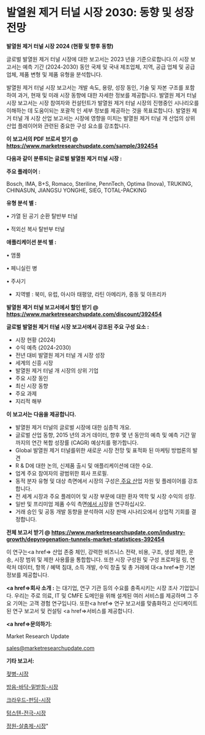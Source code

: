 # 발열원 제거 터널 시장 2030: 동향 및 성장 전망

<strong>발열원 제거 터널 시장 2024 (현황 및 향후 동향)</strong>

글로벌 발열원 제거 터널 시장에 대한 보고서는 2023 년을 기준으로합니다.이 시장 보고서는 예측 기간 (2024-2030) 동안 국제 및 국내 제조업체, 지역, 공급 업체 및 공급 업체, 제품 변형 및 제품 유형을 분석합니다.

발열원 제거 터널 시장 보고서는 개발 속도, 용량, 성장 동인, 기술 및 자본 구조를 포함하여 과거, 현재 및 미래 시장 동향에 대한 자세한 정보를 제공합니다. 발열원 제거 터널 시장 보고서는 시장 참여자와 컨설턴트가 발열원 제거 터널 시장의 진행중인 시나리오를 이해하는 데 도움이되는 포괄적 인 세부 정보를 제공하는 것을 목표로합니다. 발열원 제거 터널 개 시장 산업 보고서는 시장에 영향을 미치는 발열원 제거 터널 개 산업의 상위 산업 플레이어와 관련된 중요한 구성 요소를 강조합니다.



<strong>이 보고서의 PDF 브로셔 받기 @ <a href=https://www.marketresearchupdate.com/sample/392454>https://www.marketresearchupdate.com/sample/392454</a></strong>



<strong>다음과 같이 분류되는 글로벌 발열원 제거 터널 시장 :</strong>



<strong>주요 플레이어 :</strong>

Bosch, IMA, B+S, Romaco, Steriline, PennTech, Optima (Inova), TRUKING, CHINASUN, JIANGSU YONGHE, SIEG, TOTAL-PACKING



<strong>유형 분석 별 :</strong>

• 가열 된 공기 순환 탈반부 터널

• 적외선 복사 탈반부 터널



<strong>애플리케이션 분석 별 :</strong>

• 앰풀

• 페니실린 병

• 주사기

<ul>
  <li>지역별 : 북미, 유럽, 아시아 태평양, 라틴 아메리카, 중동 및 아프리카</li>
</ul>


<strong>발열원 제거 터널 보고서에서 할인 받기 @ <a href=https://www.marketresearchupdate.com/discount/392454>https://www.marketresearchupdate.com/discount/392454</a></strong>



<strong>글로벌 발열원 제거 터널 시장 보고서에서 강조된 주요 구성 요소 :</strong>
<ul>
  <li>시장 현황 (2024)</li>
  <li>수익 예측 (2024-2030)</li>
  <li>전년 대비 발열원 제거 터널 개 시장 성장</li>
  <li>세계의 신흥 시장</li>
  <li>발열원 제거 터널 개 시장의 상위 기업</li>
  <li>주요 시장 동인</li>
  <li>최신 시장 동향</li>
  <li>주요 과제</li>
  <li>지리적 해부</li>
</ul>


<strong>이 보고서는 다음을 제공합니다.</strong>
<ul>
  <li>발열원 제거 터널의 글로벌 시장에 대한 심층적 개요.</li>
  <li>글로벌 산업 동향, 2015 년의 과거 데이터, 향후 몇 년 동안의 예측 및 예측 기간 말까지의 연간 복합 성장률 (CAGR) 예상치를 평가합니다.</li>
  <li>Global 발열원 제거 터널를위한 새로운 시장 전망 및 표적화 된 마케팅 방법론의 발견</li>
  <li>R &amp; D에 대한 논의, 신제품 출시 및 애플리케이션에 대한 수요.</li>
  <li>업계 주요 참여자의 광범위한 회사 프로필.</li>
  <li>동적 분자 유형 및 대상 측면에서 시장의 구성은<a href=> 주요 산</a>업 자원 및 플레이어를 강조합니다.</li>
  <li>전 세계 시장과 주요 플레이어 및 시장 부문에 대한 환자 역학 및 시장 수익의 성장.</li>
  <li>일반 및 프리미엄 제품 수익 측면<a href=>에서 시</a>장을 연구하십시오.</li>
  <li>거래 승인 및 공동 개발 동향을 분석하여 시장 판매 시나리오에서 상업적 기회를 결정합니다.</li>
</ul>



<strong>전체 보고서 받기 @ <a href=https://www.marketresearchupdate.com/industry-growth/depyrogenation-tunnels-market-statistices-392454>https://www.marketresearchupdate.com/industry-growth/depyrogenation-tunnels-market-statistices-392454</a></strong>

이 연구는<a href=> 산업 존중</a> 체인, 강력한 비즈니스 전략, 비용, 구조, 생성 제한, 운송, 시장 범위 및 제한 사용률을 통합합니다. 또한 시장 구성원 및 구성 프로파일 링, 연락처 데이터, 항목 / 혜택 침대, 소득 개발, 수익 창출 및 총 거래에 대<a href=>한 기본 </a>정보를 제공합니다.



<strong><a href=>회사 소</a>개 :</strong>
는 대기업, 연구 기관 등의 수요를 충족시키는 시장 조사 기업입니다. 우리는 주로 의료, IT 및 CMFE 도메인을 위해 설계된 여러 서비스를 제공하며 그 주요 기여는 고객 경험 연구입니다. 또한<a href=> 연구 보</a>고서를 맞춤화하고 신디케이트 된 연구 보고서 및 컨설팅 <a href=>서비스</a>를 제공합니다.



<strong><a href=>문의하기:</a></strong>

Market Research Update

sales@marketresearchupdate.com



<strong>기타 보고서:</strong>

<a href=https://www.linkedin.com/pulse/젖병-시장-동향-및-성장-전망-consumer-connection-chronicles-24-/>젖병-시장</a>

<a href=https://www.linkedin.com/pulse/방음-바닥-밑받침-시장-현재-및-미래-성장-2029-data-dive-diaries-24-analysis-1lztf/>방음-바닥-밑받침-시장</a>

<a href=https://www.linkedin.com/pulse/크라우드-펀딩-시장-동향-및-성장-전망-market-matrix-musings-analysis-nh13f/>크라우드-펀딩-시장</a>

<a href=https://www.linkedin.com/pulse/텅스텐-전극-시장-규모-및-성장-2023-survey-spotlight-pro-24-analysis-5z0ff/>텅스텐-전극-시장</a>

<a href=https://www.linkedin.com/pulse/정원-살충제-시장-경쟁-분석-및-성장-잠재력-2030-trend-tracking-tips-360-analysis-kskaf/>정원-살충제-시장</a>"
